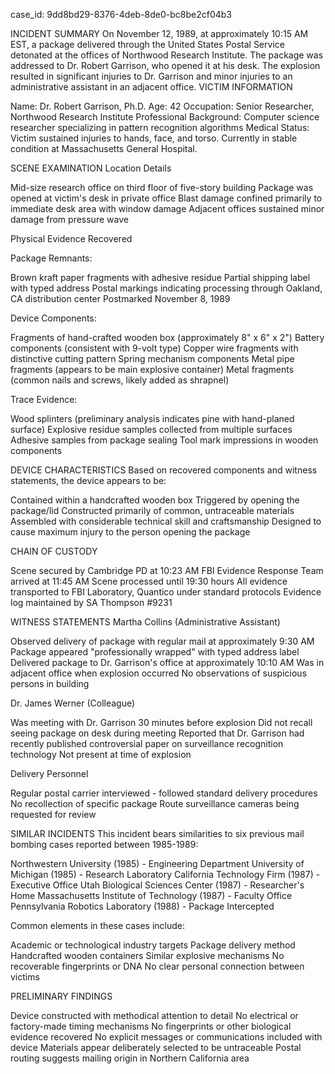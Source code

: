 case_id: 9dd8bd29-8376-4deb-8de0-bc8be2cf04b3

INCIDENT SUMMARY
On November 12, 1989, at approximately 10:15 AM EST, a package delivered through the United States Postal Service detonated at the offices of Northwood Research Institute. The package was addressed to Dr. Robert Garrison, who opened it at his desk. The explosion resulted in significant injuries to Dr. Garrison and minor injuries to an administrative assistant in an adjacent office.
VICTIM INFORMATION

Name: Dr. Robert Garrison, Ph.D.
Age: 42
Occupation: Senior Researcher, Northwood Research Institute
Professional Background: Computer science researcher specializing in pattern recognition algorithms
Medical Status: Victim sustained injuries to hands, face, and torso. Currently in stable condition at Massachusetts General Hospital.

SCENE EXAMINATION
Location Details

Mid-size research office on third floor of five-story building
Package was opened at victim's desk in private office
Blast damage confined primarily to immediate desk area with window damage
Adjacent offices sustained minor damage from pressure wave

Physical Evidence Recovered

Package Remnants:

Brown kraft paper fragments with adhesive residue
Partial shipping label with typed address
Postal markings indicating processing through Oakland, CA distribution center
Postmarked November 8, 1989


Device Components:

Fragments of hand-crafted wooden box (approximately 8" x 6" x 2")
Battery components (consistent with 9-volt type)
Copper wire fragments with distinctive cutting pattern
Spring mechanism components
Metal pipe fragments (appears to be main explosive container)
Metal fragments (common nails and screws, likely added as shrapnel)


Trace Evidence:

Wood splinters (preliminary analysis indicates pine with hand-planed surface)
Explosive residue samples collected from multiple surfaces
Adhesive samples from package sealing
Tool mark impressions in wooden components



DEVICE CHARACTERISTICS
Based on recovered components and witness statements, the device appears to be:

Contained within a handcrafted wooden box
Triggered by opening the package/lid
Constructed primarily of common, untraceable materials
Assembled with considerable technical skill and craftsmanship
Designed to cause maximum injury to the person opening the package

CHAIN OF CUSTODY

Scene secured by Cambridge PD at 10:23 AM
FBI Evidence Response Team arrived at 11:45 AM
Scene processed until 19:30 hours
All evidence transported to FBI Laboratory, Quantico under standard protocols
Evidence log maintained by SA Thompson #9231

WITNESS STATEMENTS
Martha Collins (Administrative Assistant)

Observed delivery of package with regular mail at approximately 9:30 AM
Package appeared "professionally wrapped" with typed address label
Delivered package to Dr. Garrison's office at approximately 10:10 AM
Was in adjacent office when explosion occurred
No observations of suspicious persons in building

Dr. James Werner (Colleague)

Was meeting with Dr. Garrison 30 minutes before explosion
Did not recall seeing package on desk during meeting
Reported that Dr. Garrison had recently published controversial paper on surveillance recognition technology
Not present at time of explosion

Delivery Personnel

Regular postal carrier interviewed - followed standard delivery procedures
No recollection of specific package
Route surveillance cameras being requested for review

SIMILAR INCIDENTS
This incident bears similarities to six previous mail bombing cases reported between 1985-1989:

Northwestern University (1985) - Engineering Department
University of Michigan (1985) - Research Laboratory
California Technology Firm (1987) - Executive Office
Utah Biological Sciences Center (1987) - Researcher's Home
Massachusetts Institute of Technology (1987) - Faculty Office
Pennsylvania Robotics Laboratory (1988) - Package Intercepted

Common elements in these cases include:

Academic or technological industry targets
Package delivery method
Handcrafted wooden containers
Similar explosive mechanisms
No recoverable fingerprints or DNA
No clear personal connection between victims

PRELIMINARY FINDINGS

Device constructed with methodical attention to detail
No electrical or factory-made timing mechanisms
No fingerprints or other biological evidence recovered
No explicit messages or communications included with device
Materials appear deliberately selected to be untraceable
Postal routing suggests mailing origin in Northern California area

